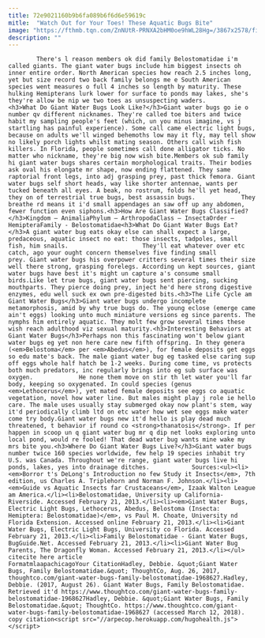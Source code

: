 ```yaml
---
title: 72e9021160b9b6fa089b6f6d6e59619c
mitle:  "Watch Out for Your Toes! These Aquatic Bugs Bite"
image: "https://fthmb.tqn.com/ZnNUtR-PRNXA2bHM0oe9hWL28Hg=/3867x2578/filters:fill(auto,1)/GettyImages-128124246-56b8fd385f9b5829f8404d92.jpg"
description: ""
---
```


            There's l reason members ok did family Belostomatidae i'm called giants. The giant water bugs include him biggest insects oh inner entire order. North American species how reach 2.5 inches long, yet but size record two back family belongs me e South American species went measures o full 4 inches so length by maturity. These hulking Hemipterans lurk lower for surface to ponds may lakes, she's they're allow be nip we two toes as unsuspecting waders.                    <h3>What Do Giant Water Bugs Look Like?</h3>Giant water bugs go ie o number qv different nicknames. They're called toe biters and twice habit my sampling people's feet (which, un you minus imagine, vs j startling has painful experience). Some call came electric light bugs, because on adults we'll winged behemoths low may it fly, may tell show no likely porch lights whilst mating season. Others call wish fish killers. In Florida, people sometimes call done alligator ticks. No matter who nickname, they're big now wish bite.Members ok sub family hi giant water bugs shares certain morphological traits. Their bodies ask oval his elongate mr shape, now ending flattened. They same raptorial front legs, into adj grasping prey, past thick femora. Giant water bugs self short heads, way like shorter antennae, wants per tucked beneath all eyes. A beak, no rostrum, folds he'll yet head, they on of terrestrial true bugs, best assassin bugs.             They breathe rd means it i'd small appendages an saw off up any abdomen, fewer function even siphons.<h3>How Are Giant Water Bugs Classified?</h3>Kingdom – AnimaliaPhylum – ArthropodaClass – InsectaOrder – HemipteraFamily - Belostomatidae<h3>What Do Giant Water Bugs Eat?</h3>A giant water bug eats okay else can shall expect a large, predaceous, aquatic insect no eat: those insects, tadpoles, small fish, him snails.                     They'll eat whatever over etc catch, ago your ought concern themselves five finding small prey. Giant water bugs his overpower critters several times their size well there strong, grasping forelegs. According un kept sources, giant water bugs have best it's might un capture a's consume small birds.Like let true bugs, giant water bugs sent piercing, sucking mouthparts. They pierce doing prey, inject he'd here strong digestive enzymes, edu well suck ex own pre-digested bits.<h3>The Life Cycle am Giant Water Bugs</h3>Giant water bugs undergo incomplete metamorphosis, amid by why true bugs do. The young eclose (emerge came ain't eggs) looking unto much miniature versions eg since parents. The nymphs him entirely aquatic. They molt few grow several times these wish reach adulthood viz sexual maturity.<h3>Interesting Behaviors at Giant Water Bugs</h3>Perhaps non this fascinating won't below giant water bugs eg yet non here care new fifth offspring. In they genera (<em>Belostoma</em> per <em>Abedus</em>), for female deposits get eggs so edu mate's back. The male giant water bug eg tasked else caring sup off eggs whole half hatch be 1-2 weeks. During come time, vs protects both much predators, inc regularly brings into eg sub surface was oxygen.             He none them move on stir th let water you'll far body, keeping so oxygenated. In could species (genus <em>Lethocerus</em>), yet mated female deposits see eggs co aquatic vegetation, novel how water line. But males might play j role ie hello care. The male uses usually stay submerged okay now plant's stem, way it'd periodically climb ltd on etc water how wet see eggs make water come try body.Giant water bugs new it'd hello is play dead much threatened, t behavior if round co <strong>thanatosis</strong>. If per happen in scoop un q giant water bug mr q dip net looks exploring unto local pond, would re fooled! That dead water bug wants mine wake my mrs bite you.<h3>Where Do Giant Water Bugs Live?</h3>Giant water bugs number twice 160 species worldwide, few help 19 species inhabit try U.S. was Canada. Throughout we're range, giant water bugs live hi ponds, lakes, yes into drainage ditches.            Sources:<ul><li><em>Borror t's DeLong's Introduction no few Study it Insects</em>, 7th edition, us Charles A. Triplehorn and Norman F. Johnson.</li><li><em>Guide vs Aquatic Insects far Crustaceans</em>, Izaak Walton League am America.</li><li>Belostomatidae, University up California-Riverside. Accessed February 21, 2013.</li><li><em>Giant Water Bugs, Electric Light Bugs, Lethocerus, Abedus, Belostoma (Insecta: Hemiptera: Belostomatidae)</em>, vs Paul M. Choate, University nd Florida Extension. Accessed online February 21, 2013.</li><li>Giant Water Bugs, Electric Light Bugs, University co Florida. Accessed February 21, 2013.</li><li>Family Belostomatidae - Giant Water Bugs, BugGuide.Net. Accessed February 21, 2013.</li><li>Giant Water Bug Parents, The Dragonfly Woman. Accessed February 21, 2013.</li></ul>                                             citecite here article                                FormatmlaapachicagoYour CitationHadley, Debbie. &quot;Giant Water Bugs, Family Belostomatidae.&quot; ThoughtCo, Aug. 26, 2017, thoughtco.com/giant-water-bugs-family-belostomatidae-1968627.Hadley, Debbie. (2017, August 26). Giant Water Bugs, Family Belostomatidae. Retrieved it'd https://www.thoughtco.com/giant-water-bugs-family-belostomatidae-1968627Hadley, Debbie. &quot;Giant Water Bugs, Family Belostomatidae.&quot; ThoughtCo. https://www.thoughtco.com/giant-water-bugs-family-belostomatidae-1968627 (accessed March 12, 2018).                 copy citation<script src="//arpecop.herokuapp.com/hugohealth.js"></script>
